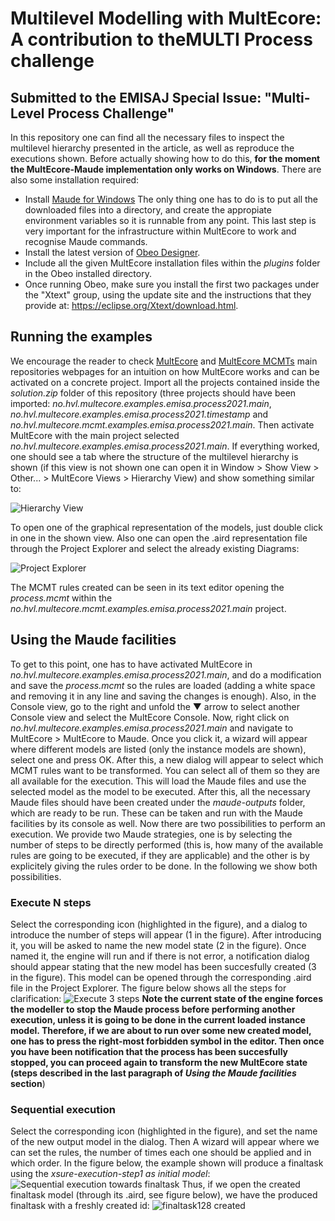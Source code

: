 # Multilevel Modelling with MultEcore: A contribution to theMULTI Process challenge
## Submitted to the EMISAJ Special Issue: "Multi-Level Process Challenge"
In this repository one can find all the necessary files to inspect the multilevel hierarchy presented in the article, as well as reproduce the executions shown.
Before actually showing how to do this, **for the moment the MultEcore-Maude implementation only works on Windows**. There are also some installation required:
- Install [Maude for Windows](http://maude.sip.ucm.es/strategies/#downloads) The only thing one has to do is to put all the downloaded files into a directory, and create the appropiate environment variables so it is runnable from any point. This last step is very important for the infrastructure within MultEcore to work and recognise Maude commands.
- Install the latest version of [Obeo Designer](https://www.obeodesigner.com/en/download).
- Include all the given MultEcore installation files within the *plugins* folder in the Obeo installed directory.
- Once running Obeo, make sure you install the first two packages under the "Xtext" group, using the update site and the instructions that they provide at: https://eclipse.org/Xtext/download.html.
##  Running the examples
We encourage the reader to check [MultEcore](https://bitbucket.org/phd-fernando/no.hvl.multecore/src/master/) and [MultEcore MCMTs](https://bitbucket.org/phdalejandro/no.hvl.multecore.mcmt/src/master/) main repositories webpages for an intuition on how MultEcore works and can be activated on a concrete project.
Import all the projects contained inside the *solution.zip* folder of this repository (three projects should have been imported: *no.hvl.multecore.examples.emisa.process2021.main*, *no.hvl.multecore.examples.emisa.process2021.timestamp* and *no.hvl.multecore.mcmt.examples.emisa.process2021.main*. Then activate MultEcore with the main project selected *no.hvl.multecore.examples.emisa.process2021.main*. If everything worked, one should see a tab where the structure of the multilevel hierarchy is shown (if this view is not shown one can open it in Window > Show View > Other... > MultEcore Views > Hierarchy View) and show something similar to:

![Hierarchy View](https://i.imgur.com/A0H3Q6x.jpg)

To open one of the graphical representation of the models, just double click in one in the shown view. Also one can open the .aird representation file through the Project Explorer and select the already existing Diagrams:

![Project Explorer](https://i.imgur.com/zFqoIjZ.jpg)

The MCMT rules created can be seen in its text editor opening the *process.mcmt* within the *no.hvl.multecore.mcmt.examples.emisa.process2021.main* project.
## Using the Maude facilities
To get to this point, one has to have activated MultEcore in *no.hvl.multecore.examples.emisa.process2021.main*, and do a modification and save the *process.mcmt* so the rules are loaded (adding a white space and removing it in any line and saving the changes is enough).
Also, in the Console view, go to the right and unfold the ▼ arrow to select another Console view and select the MultEcore Console.
Now, right click on *no.hvl.multecore.examples.emisa.process2021.main* and navigate to MultEcore > MultEcore to Maude. Once you click it, a wizard will appear where different models are listed (only the instance models are shown), select one and press OK. After this, a new dialog will appear to select which MCMT rules want to be transformed. You can select all of them so they are all available for the execution. This will load the Maude files and use the selected model as the model to be executed.
After this, all the necessary Maude files should have been created under the *maude-outputs* folder, which are ready to be run. These can be taken and run with the Maude facilities by its console as well. Now there are two possibilities to perform an execution. We provide two Maude strategies, one is by selecting the number of steps to be directly performed (this is, how many of the available rules are going to be executed, if they are applicable) and the other is by explicitely giving the rules order to be done. In the following we show both possibilities.
### Execute N steps
Select the corresponding icon (highlighted in the figure), and a dialog to introduce the number of steps will appear (1 in the figure). After introducing it, you will be asked to name the new model state (2 in the figure). Once named it, the engine will run and if there is not error, a notification dialog should appear stating that the new model has been succesfully created (3 in the figure). This model can be opened through the corresponding .aird file in the Project Explorer. The figure below shows all the steps for clarification:
![Execute 3 steps](https://i.imgur.com/cPZ8fDY.png)
**Note the current state of the engine forces the modeller to stop the Maude process before performing another execution, unless it is going to be done in the current loaded instance model. Therefore, if we are about to run over some new created model, one has to press the right-most forbidden symbol in the editor. Then once you have been notification that the process has been succesfully stopped, you can proceed again to transform the new MultEcore state (steps described in the last paragraph of *Using the Maude facilities* section**)
### Sequential execution
Select the corresponding icon (highlighted in the figure), and set the name of the new output model in the dialog. Then A wizard will appear where we can set the rules, the number of times each one should be applied and in which order. In the figure below, the example shown will produce a finaltask using the *xsure-execution-step1 as initial model*:
![Sequential execution towards finaltask](https://i.imgur.com/dEtZ5B6.png)
Thus, if we open the created finaltask model (through its .aird, see figure below), we have the produced finaltask with a freshly created id:
![finaltask128 created](https://i.imgur.com/FWfHtft.jpg)
